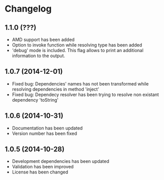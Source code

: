 # Changelog

## 1.1.0 (???)

- AMD support has been added
- Option to invoke function while resolving type has been added
- 'debug' mode is included. This flag allows to print an additional information to the output.

## 1.0.7 (2014-12-01)

- Fixed bug: Dependencies' names has not been transformed while resolving dependencies in method 'inject'
- Fixed bug: Dependecy resolver has been trying to resolve non existant dependency 'toString'

## 1.0.6 (2014-10-31)

- Documentation has been updated
- Version number has been fixed

## 1.0.5 (2014-10-28)

- Development dependencies has been updated
- Validation has been improved
- License has been changed